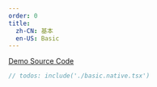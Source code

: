 ```yaml
---
order: 0
title:
  zh-CN: 基本
  en-US: Basic
---
```


[Demo Source Code](https://github.com/ant-design/ant-design-mobile-rn/blob/master/components/checkbox/demo/basic.native.tsx)

````jsx
// todos: include('./basic.native.tsx')
````

